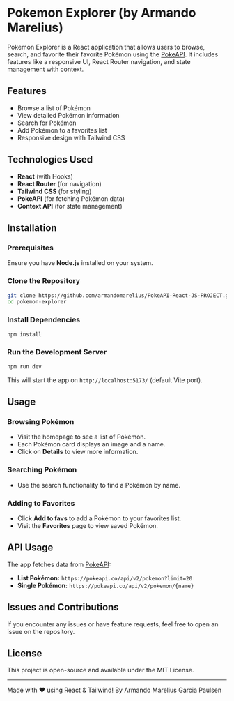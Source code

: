 # Pokemon Explorer (by Armando Marelius)

Pokemon Explorer is a React application that allows users to browse, search, and favorite their favorite Pokémon using the [PokeAPI](https://pokeapi.co/). It includes features like a responsive UI, React Router navigation, and state management with context.

## Features
- Browse a list of Pokémon
- View detailed Pokémon information
- Search for Pokémon
- Add Pokémon to a favorites list
- Responsive design with Tailwind CSS

## Technologies Used
- **React** (with Hooks)
- **React Router** (for navigation)
- **Tailwind CSS** (for styling)
- **PokeAPI** (for fetching Pokémon data)
- **Context API** (for state management)

## Installation
### Prerequisites
Ensure you have **Node.js** installed on your system.

### Clone the Repository
```bash
git clone https://github.com/armandomarelius/PokeAPI-React-JS-PROJECT.git
cd pokemon-explorer
```

### Install Dependencies
```bash
npm install
```

### Run the Development Server
```bash
npm run dev
```
This will start the app on `http://localhost:5173/` (default Vite port).


## Usage
### Browsing Pokémon
- Visit the homepage to see a list of Pokémon.
- Each Pokémon card displays an image and a name.
- Click on **Details** to view more information.

### Searching Pokémon
- Use the search functionality to find a Pokémon by name.

### Adding to Favorites
- Click **Add to favs** to add a Pokémon to your favorites list.
- Visit the **Favorites** page to view saved Pokémon.

## API Usage
The app fetches data from [PokeAPI](https://pokeapi.co/):
- **List Pokémon:** `https://pokeapi.co/api/v2/pokemon?limit=20`
- **Single Pokémon:** `https://pokeapi.co/api/v2/pokemon/{name}`

## Issues and Contributions
If you encounter any issues or have feature requests, feel free to open an issue on the repository.

## License
This project is open-source and available under the MIT License.

---
Made with ❤️ using React & Tailwind!
By Armando Marelius Garcia Paulsen


